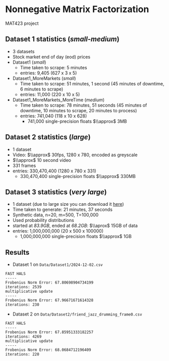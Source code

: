 # Nonnegative Matrix Factorization
MAT423 project

## Dataset 1 statistics (*small-medium*)
- 3 datasets
- Stock market end of day (eod) prices
- Dataset1 (*small*)
  - Time taken to scrape: 5 minutes
  - entries: 9,405 (627 x 3 x 5)
- Dataset1_MoreMarkets (*small*)
  - Time taken to scrape: 51 minutes, 1 second (45 minutes of downtime, 6 minutes to scrape)
  - entries: 11,000 (220 x 10 x 5)
- Dataset1_MoreMarkets_MoreTime (*medium*)
  - Time taken to scrape: 78 minutes, 51 seconds (45 minutes of downtime, 10 minutes to scrape, 20 minutes to process)
  - entries: 741,040 (118 x 10 x 628)
    - 741,000 single-precision floats $\\approx$ 3MB

## Dataset 2 statistics (*large*)
- 1 dataset
- Video: $\\approx$ 30fps, 1280 x 780, encoded as greyscale
- $\\approx$ 10 second video
- 331 frames
- entries: 330,470,400 (1280 x 780 x 331) 
  - 330,470,400 single-precision floats $\\approx$ 330MB

## Dataset 3 statistics (*very large*)
- 1 dataset (due to large size you can download it [here](https://drive.google.com/drive/folders/1HnIdDjG_1YwkvRKqG99cYpXZIT9hLqr3?usp=drive_link))
- Time taken to generate: 21 minutes, 37 seconds
- Synthetic data, n=20, m=500, T=100,000 
- Used probability distributions 
- started at *83.9GB*, ended at *68.2GB*: $\\aprox$ 15GB of data
- entries: 1,000,000,000 (20 x 500 x 100000) 
  - 1,000,000,000 single-precision floats $\\approx$ 1GB

## Results
- Dataset 1 on `Data/Dataset1/2024-12-02.csv`
```
FAST HALS
-----
Frobenius Norm Error: 67.80698904734199
iterations: 2539
multiplicative update
-----
Frobenius Norm Error: 67.96671671614328
iterations: 230
```

- Dataset 2 on `Data/Dataset2/friend_jazz_drumming_frame0.csv`
```
FAST HALS
-----
Frobenius Norm Error: 67.85951333182257
iterations: 4269
multiplicative update
-----
Frobenius Norm Error: 68.0684712196409
iterations: 220
```
